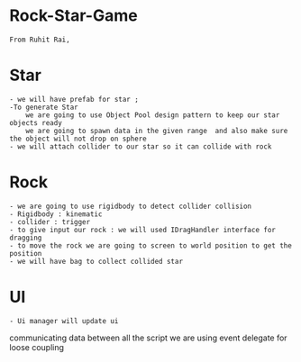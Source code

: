 # Rock-Star-Game
    From Ruhit Rai,

# Star
    - we will have prefab for star ;
    -To generate Star  
        we are going to use Object Pool design pattern to keep our star objects ready
        we are going to spawn data in the given range  and also make sure the object will not drop on sphere
    - we will attach collider to our star so it can collide with rock

# Rock
    - we are going to use rigidbody to detect collider collision
    - Rigidbody : kinematic 
    - collider : trigger 
    - to give input our rock : we will used IDragHandler interface for dragging 
    - to move the rock we are going to screen to world position to get the position 
    - we will have bag to collect collided star

# UI
    - Ui manager will update ui  

communicating data between all the script we are using event delegate for loose coupling

